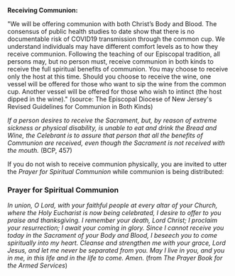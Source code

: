 **Receiving Communion:**

"We will be offering communion with both Christ’s Body and Blood. The consensus of public health studies to date show that there is no documentable risk of COVID19 transmission through the common cup. We understand individuals may have different comfort levels as to how they receive communion. Following the teaching of our Episcopal tradition, all persons may, but no person must, receive communion in both kinds to receive the full spiritual benefits of communion. You may choose to receive only the host at this time. Should you choose to receive the wine, one vessel will be offered for those who want to sip the wine from the common cup. Another vessel will be offered for those who wish to intinct (the host dipped in the wine)." (source: The Episcopal Diocese of New Jersey's Revised Guidelines for Communion in Both Kinds)

_If a person desires to receive the Sacrament, but, by reason of extreme sickness or physical disability, is unable to eat and drink the Bread and Wine, the Celebrant is to assure that person that all the benefits of Communion are received, even though the Sacrament is not received with the mouth._ (BCP, 457)

If you do not wish to receive communion physically, you are invited to utter the _Prayer for Spiritual Communion_ while communion is being distributed:

### Prayer for Spiritual Communion
_In union, O Lord, with your faithful people at every altar of your Church, where the Holy Eucharist is now being celebrated, I desire to offer to you praise and thanksgiving. I remember your death, Lord Christ; I proclaim your resurrection; I await your coming in glory. Since I cannot receive you today in the Sacrament of your Body and Blood, I beseech you to come spiritually into my heart. Cleanse and strengthen me with your grace, Lord Jesus, and let me never be separated from you. May I live in you, and you in me, in this life and in the life to come. Amen._
(from _The Prayer Book for the Armed Services_)
